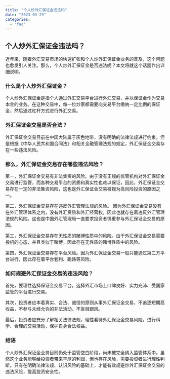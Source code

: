 ```yaml
---
title: "个人炒外汇保证金违法吗"
date: "2023-03-29"
categories: 
  - "faq"
---
```


## 个人炒外汇保证金违法吗？

近年来，随着外汇交易市场的快速扩张和个人炒外汇保证金业务的普及，这个问题也愈发引人关注。那么，个人炒外汇保证金是否违法呢？本文将就这个话题作出详细说明。

### 什么是个人炒外汇保证金？

个人炒外汇保证金是指个人通过外汇交易平台进行外汇交易，并以保证金作为交易本金的业务。在这种交易中，每一位炒家都需要向交易平台缴纳一定比例的保证金，然后通过杠杆方式进行外汇交易。

### 外汇保证金交易是否合法？

外汇保证金交易目前在中国大陆属于灰色地带，没有明确的法律法规进行约束。但是根据《中华人民共和国合同法》和相关金融管理法规的规定，外汇保证金交易存在一些违法风险。

### 那么，外汇保证金交易存在哪些违法风险？

第一，外汇保证金交易有非法集资的风险。由于没有正规的监管机构对外汇保证金交易进行监管，而各种交易平台的资质和真实性也难以保证，因此，外汇保证金交易存在一定的非法集资风险，这也是外汇保证金交易被视为高风险投资的原因之一。

第二，外汇保证金交易存在违反外汇管理法规的风险。 因为外汇保证金交易没有在外汇管理体系之内，没有外汇资质和外汇经营权，因此也就存在着违反外汇管理法规的风险。这也是中国外汇管理局一直要求投资者慎重参与外汇保证金交易的原因。

第三，外汇保证金交易存在无性质的赌博性质中的风险。由于外汇保证金交易需要投机的心态，并且类似于赌博，因此存在无性质的赌博性质中的风险。

第四，外汇保证金交易存在平台风险。因为外汇保证金交易一般只能通过第三方平台进行，因此存在着平台套利、跑路等风险。

### 如何规避外汇保证金交易的违法风险？

首先，要理性选择保证金交易平台，选择外汇市场上口碑良好、实力充沛、受国家监管的平台进行交易。

其次，投资者应本着真实、合法、诚信的原则从事外汇保证金交易，不追逐短期高收益，不参与未经允许的非法活动，不盲目跟风。

最后，投资者应充分了解相关法律法规，理性看待外汇保证金交易风险，进行科学、合理的交易活动，保护自身合法权益。

### 结语

个人炒外汇保证金业务目前仍处于监管空白阶段，尚未被完全纳入监管体系中。​虽然这个业务能够给投资者带来丰厚的利润，但也存在风险，需要投资者进行理性判断。只有在明确法律法规、认识风险的基础上，才能有效规避炒外汇保证金交易的违法风险，提高投资安全性。
